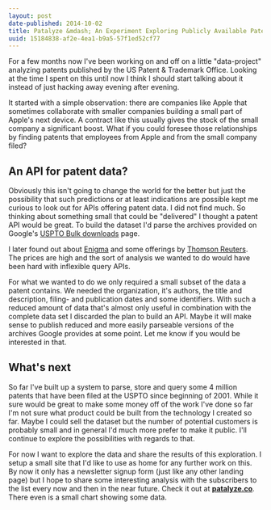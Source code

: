 ```yaml
---
layout: post
date-published: 2014-10-02
title: Patalyze &mdash; An Experiment Exploring Publicly Available Patent Data
uuid: 15184838-af2e-4ea1-b9a5-57f1ed52cf77
---
```

For a few months now I've been working on and off on a little
"data-project" analyzing patents published by the US Patent &
Trademark Office. Looking at the time I spent on this until now I
think I should start talking about it instead of just hacking away
evening after evening.

It started with a simple observation: there are companies like
Apple that sometimes collaborate with smaller companies building a
small part of Apple's next device. A contract like this usually gives
the stock of the small company a significant boost. What if you could
foresee those relationships by finding patents that employees from
Apple and from the small company filed?

## An API for patent data?

Obviously this isn't going to change the world for the better but just
the possibility that such predictions or at least indications are
possible kept me curious to look out for APIs offering patent data. I
did not find much. So thinking about something small that could be
"delivered" I thought a patent API would be great. To build the
dataset I'd parse the archives provided on Google's
[USPTO Bulk downloads](http://www.google.com/googlebooks/uspto-patents.html)
page.

I later found out about [Enigma](http://enigma.io) and some offerings
by [Thomson Reuters](http://ip.thomsonreuters.com). The prices are
high and the sort of analysis we wanted to do would have been hard
with inflexible query APIs.

For what we wanted to do we only required a small subset of the data a
patent contains. We needed the organization, it's authors, the title
and description, filing- and publication dates and some identifiers.
With such a reduced amount of data that's almost only useful in
combination with the complete data set I discarded the plan to build
an API. Maybe it will make sense to publish reduced and more easily
parseable versions of the archives Google provides at some point.
Let me know if you would be interested in that.

## What's next

So far I've built up a system to parse, store and query some 4 million patents
that have been filed at the USPTO since beginning of 2001. While it
sure would be great to make some money off of the work I've done so
far I'm not sure what product could be built from the technology I created
so far. Maybe I could sell the dataset but the number of potential
customers is probably small and in general I'd much more prefer to
make it public. I'll continue to explore the possibilities with regards
to that.

For now I want to explore the data and share the results of this
exploration. I setup a small site that I'd like to use as home for any
further work on this. By now it only has a newsletter signup form
(just like any other landing page) but I hope to share some
interesting analysis with the subscribers to the list every now and
then in the near future. Check it out at
**[patalyze.co](http://www.patalyze.co)**.  There even is a small
chart showing some data.
